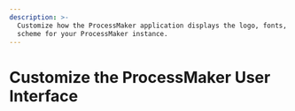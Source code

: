 ```yaml
---
description: >-
  Customize how the ProcessMaker application displays the logo, fonts, and color
  scheme for your ProcessMaker instance.
---
```


# Customize the ProcessMaker User Interface

